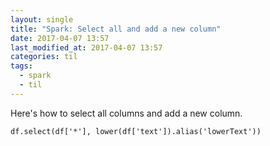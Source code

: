 ```yaml
---
layout: single
title: "Spark: Select all and add a new column"
date: 2017-04-07 13:57
last_modified_at: 2017-04-07 13:57
categories: til
tags:
  - spark
  - til
---
```


Here's how to select all columns and add a new column.

```pyspark
df.select(df['*'], lower(df['text']).alias('lowerText'))
```
